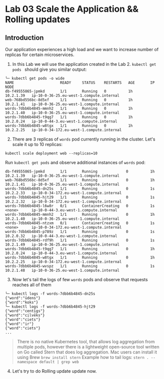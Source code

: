 
# Lab 03 Scale the Application && Rolling updates

## Introduction

Our application experiences a high load and we want to increase number of replicas for certain microservices.

1. In this Lab we will use the application created in the Lab 2. ```kubectl get pods ``` should give you similar output:
```
╰─ kubectl get pods -o wide
NAME                     READY     STATUS    RESTARTS   AGE       IP          NODE
db-f49555865-jpmkd       1/1       Running   0          1h        10.2.1.39   ip-10-0-36-25.eu-west-1.compute.internal
web-768bd556bc-8d5xf     1/1       Running   0          1h        10.2.1.41   ip-10-0-36-25.eu-west-1.compute.internal
words-7dbb6b4845-mmnh2   1/1       Running   0          1h        10.2.1.40   ip-10-0-36-25.eu-west-1.compute.internal
words-7dbb6b4845-t9qg7   1/1       Running   0          1h        10.2.0.24   ip-10-0-44-3.eu-west-1.compute.internal
words-7dbb6b4845-w8tgx   1/1       Running   0          1h        10.2.2.25   ip-10-0-34-172.eu-west-1.compute.internal
```

2. There are 3 replicas of ```words``` pod currently running in the cluster. Let's scale it up to 10 replicas:
```
kubectl scale deployment web --replicas=10
```
Run ```kubectl get pods``` and observe additional instances of ```words``` pod:
```
db-f49555865-jpmkd       1/1       Running             0          1h        10.2.1.39   ip-10-0-36-25.eu-west-1.compute.internal
web-768bd556bc-8d5xf     1/1       Running             0          1h        10.2.1.41   ip-10-0-36-25.eu-west-1.compute.internal
words-7dbb6b4845-dn25s   1/1       Running             0          1s        10.2.2.33   ip-10-0-34-172.eu-west-1.compute.internal
words-7dbb6b4845-hjt29   1/1       Running             0          1s        10.2.2.32   ip-10-0-34-172.eu-west-1.compute.internal
words-7dbb6b4845-l6w8r   0/1       ContainerCreating   0          1s        <none>      ip-10-0-44-3.eu-west-1.compute.internal
words-7dbb6b4845-mmnh2   1/1       Running             0          1h        10.2.1.40   ip-10-0-36-25.eu-west-1.compute.internal
words-7dbb6b4845-ntzxm   0/1       ContainerCreating   0          1s        <none>      ip-10-0-34-172.eu-west-1.compute.internal
words-7dbb6b4845-p789z   1/1       Running             0          1s        10.2.0.32   ip-10-0-44-3.eu-west-1.compute.internal
words-7dbb6b4845-rdf9h   1/1       Running             0          1s        10.2.1.49   ip-10-0-36-25.eu-west-1.compute.internal
words-7dbb6b4845-t9qg7   1/1       Running             0          1h        10.2.0.24   ip-10-0-44-3.eu-west-1.compute.internal
words-7dbb6b4845-w8tgx   1/1       Running             0          1h        10.2.2.25   ip-10-0-34-172.eu-west-1.compute.internal
words-7dbb6b4845-wvspz   1/1       Running             0          1s        10.2.1.48   ip-10-0-36-25.eu-west-1.compute.internal
```

3. Now let's tail the logs of few ```words``` pods and observe that requests reaches all of them
```
╰─ kubectl logs -f words-7dbb6b4845-dn25s
{"word":"ūdens"}
{"word":"koks"}
╰─ kubectl logs -f words-7dbb6b4845-hjt29
{"word":"centīgs"}
{"word":"cilvēks"}
{"word":"ciets"}
{"word":"ir"}
{"word":"ciets"}
...
```

> There is no native Kubernetes tool, that allows log aggregation from multiple pods, however there is a lightweight open-source tool written on Go called Stern that does log aggregation. Mac users can install it using Brew ```brew install stern```
Example how to tail logs: ```stern . --namespace default | grep web```

4. Let's try to do Rolling update update now.

